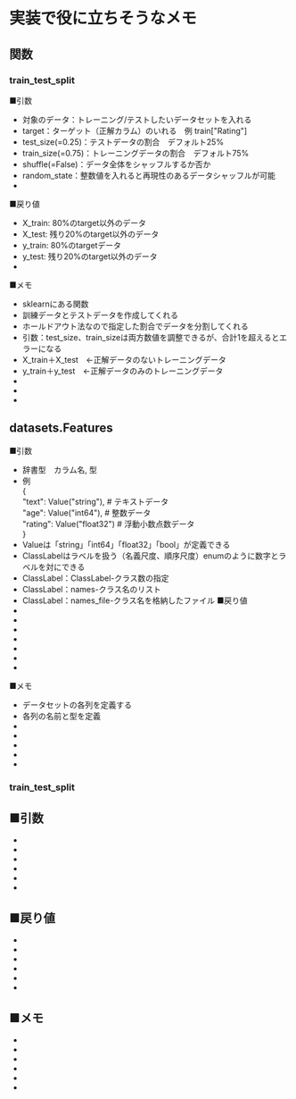 # 実装で役に立ちそうなメモ

## 関数
### train_test_split
■引数
- 対象のデータ：トレーニング/テストしたいデータセットを入れる
- target：ターゲット（正解カラム）のいれる　例 train["Rating"]
- test_size(=0.25)：テストデータの割合　デフォルト25%
- train_size(=0.75)：トレーニングデータの割合　デフォルト75%
- shuffle(=False)：データ全体をシャッフルするか否か
- random_state：整数値を入れると再現性のあるデータシャッフルが可能
- 
■戻り値
- X_train: 80%のtarget以外のデータ
- X_test: 残り20%のtarget以外のデータ
- y_train: 80%のtargetデータ
- y_test: 残り20%のtarget以外のデータ
- 

■メモ
- sklearnにある関数
- 訓練データとテストデータを作成してくれる
- ホールドアウト法なので指定した割合でデータを分割してくれる
- 引数：test_size、train_sizeは両方数値を調整できるが、合計1を超えるとエラーになる
- X_train＋X_test　←正解データのないトレーニングデータ
- y_train＋y_test　←正解データのみのトレーニングデータ
- 
- 
- 


## datasets.Features
■引数
- 辞書型　カラム名, 型
- 例  
{  
    "text": Value("string"),  # テキストデータ  
    "age": Value("int64"),    # 整数データ  
    "rating": Value("float32")  # 浮動小数点数データ  
}  
- Valueは「string」「int64」「float32」「bool」が定義できる
- ClassLabelはラベルを扱う（名義尺度、順序尺度）enumのように数字とラベルを対にできる
- ClassLabel：ClassLabel-クラス数の指定
- ClassLabel：names-クラス名のリスト
- ClassLabel：names_file-クラス名を格納したファイル
■戻り値
- 
- 
- 
- 
- 
- 
- 

■メモ
- データセットの各列を定義する
- 各列の名前と型を定義
- 
- 
- 
- 
- 





### train_test_split
■引数
- 
- 
- 
- 
- 
- 
- 
■戻り値
- 
- 
- 
- 
- 
- 
- 

■メモ
- 
- 
- 
- 
- 
- 
- 